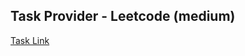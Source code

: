 ## Task Provider - Leetcode (medium)

[Task Link](https://leetcode.com/problems/decode-string/description/?envType=study-plan-v2&envId=leetcode-75)